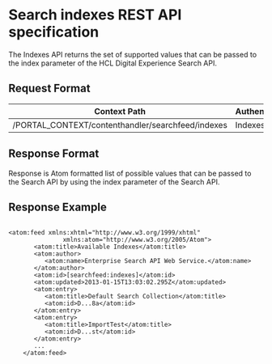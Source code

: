 # Search indexes REST API specification

The Indexes API returns the set of supported values that can be passed to the index parameter of the HCL Digital Experience Search API.

## Request Format

|Context Path|Authentication|
|------------|--------------|
|/PORTAL\_CONTEXT/contenthandler/searchfeed/indexes|Indexes API|

## Response Format

Response is Atom formatted list of possible values that can be passed to the Search API by using the index parameter of the Search API.

## Response Example

```

<atom:feed xmlns:xhtml="http://www.w3.org/1999/xhtml"
	           xmlns:atom="http://www.w3.org/2005/Atom">
	   <atom:title>Available Indexes</atom:title>
	   <atom:author>
	      <atom:name>Enterprise Search API Web Service.</atom:name>
	   </atom:author>
	   <atom:id>[searchfeed:indexes]</atom:id>
	   <atom:updated>2013-01-15T13:03:02.295Z</atom:updated>
	   <atom:entry>
	      <atom:title>Default Search Collection</atom:title>
	      <atom:id>D...8a</atom:id>
	   </atom:entry>
	   <atom:entry>
	      <atom:title>ImportTest</atom:title>
	      <atom:id>D...st</atom:id>
	   </atom:entry>
	   ...
	</atom:feed>
```


